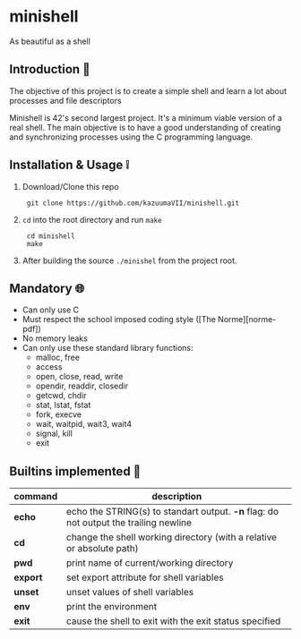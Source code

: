 # minishell
As beautiful as a shell


## Introduction 🤔

The objective of this project is to create a simple shell and learn a lot about processes and file descriptors

Minishell is 42's second largest project. It's a minimum viable version of a real shell. The main objective is to have a good understanding of creating and synchronizing processes using the C programming language.


## Installation & Usage ❕

1. Download/Clone this repo

        git clone https://github.com/kazuumaVII/minishell.git
2. `cd` into the root directory and run `make`

        cd minishell
        make

3. After building the source `./minishel` from the project root.


## Mandatory  🌐

- Can only use C
- Must respect the school imposed coding style ([The Norme][norme-pdf])
- No memory leaks
- Can only use these standard library functions:
    - malloc, free
    - access
    - open, close, read, write
    - opendir, readdir, closedir
    - getcwd, chdir
    - stat, lstat, fstat
    - fork, execve
    - wait, waitpid, wait3, wait4
    - signal, kill
    - exit

## Builtins implemented  🔨

command | description  |
---|------|
**echo** | echo the STRING(s) to standart output. **-n** flag: do not output the trailing newline |
**cd** | change the shell working directory	(with a relative or absolute path)|
**pwd** | print name of current/working directory	|
**export** | set export attribute for shell variables | 
**unset** | unset values of shell variables |
**env** | print the environment	| 
**exit** | cause the shell to exit with the exit status specified	| 
